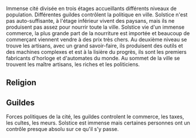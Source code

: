 Immense cité divisée en trois étages accueillants différents niveaux de population. Différentes guildes contrôlent la politique en ville. Solstice n'est pas auto-suffisante, à l'étage inférieur vivent des paysans, mais ils ne produisent pas assez pour nourrir toute la ville. Solstice vie d'un immense commerce, la plus grande part de la nourriture est importée et beaucoup de commerçant viennent vendre à des prix très chers. Au deuxième niveau se trouve les artisans, avec un grand savoir-faire, ils produisent des outils et des machines complexes et est à la lisière du progrès, ils sont les premiers fabricants d'horloge et d'automates du monde. Au sommet de la ville se trouvent les maître artisans, les riches et les politiciens.

## Religion


## Guildes
Forces politiques de la cité, les guildes controlent le commerce, les taxes, les cultes, les meurs. Solstice est immense mais certaines personnes ont un contrôle presque absolu sur ce qu'il s'y passe.